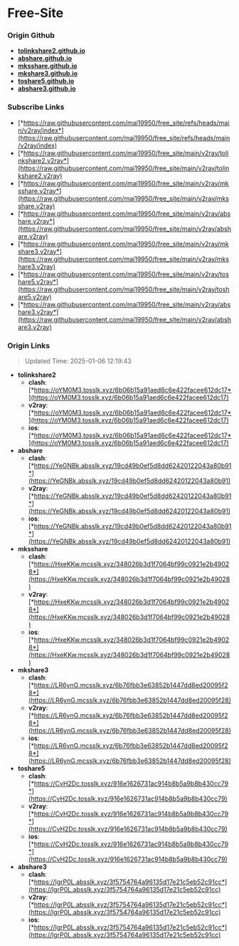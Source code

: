 # Free-Site

### Origin Github

- [**tolinkshare2.github.io**](https://github.com/tolinkshare2/tolinkshare2.github.io)
- [**abshare.github.io**](https://github.com/abshare/abshare.github.io)
- [**mksshare.github.io**](https://github.com/mksshare/mksshare.github.io)
- [**mkshare3.github.io**](https://github.com/mkshare3/mkshare3.github.io)
- [**toshare5.github.io**](https://github.com/toshare5/toshare5.github.io)
- [**abshare3.github.io**](https://github.com/abshare3/abshare3.github.io)

### Subscribe Links

- [*https://raw.githubusercontent.com/mai19950/free_site/refs/heads/main/v2ray/index*](https://raw.githubusercontent.com/mai19950/free_site/refs/heads/main/v2ray/index)
- [*https://raw.githubusercontent.com/mai19950/free_site/main/v2ray/tolinkshare2.v2ray*](https://raw.githubusercontent.com/mai19950/free_site/main/v2ray/tolinkshare2.v2ray)
- [*https://raw.githubusercontent.com/mai19950/free_site/main/v2ray/mksshare.v2ray*](https://raw.githubusercontent.com/mai19950/free_site/main/v2ray/mksshare.v2ray)
- [*https://raw.githubusercontent.com/mai19950/free_site/main/v2ray/abshare.v2ray*](https://raw.githubusercontent.com/mai19950/free_site/main/v2ray/abshare.v2ray)
- [*https://raw.githubusercontent.com/mai19950/free_site/main/v2ray/mkshare3.v2ray*](https://raw.githubusercontent.com/mai19950/free_site/main/v2ray/mkshare3.v2ray)
- [*https://raw.githubusercontent.com/mai19950/free_site/main/v2ray/toshare5.v2ray*](https://raw.githubusercontent.com/mai19950/free_site/main/v2ray/toshare5.v2ray)
- [*https://raw.githubusercontent.com/mai19950/free_site/main/v2ray/abshare3.v2ray*](https://raw.githubusercontent.com/mai19950/free_site/main/v2ray/abshare3.v2ray)

### Origin Links

> Updated Time: 2025-01-06 12:19:43

- **tolinkshare2**
  - **clash**: [*https://oYM0M3.tosslk.xyz/6b06b15a91aed6c6e422facee612dc17*](https://oYM0M3.tosslk.xyz/6b06b15a91aed6c6e422facee612dc17)
  - **v2ray**: [*https://oYM0M3.tosslk.xyz/6b06b15a91aed6c6e422facee612dc17*](https://oYM0M3.tosslk.xyz/6b06b15a91aed6c6e422facee612dc17)
  - **ios**: [*https://oYM0M3.tosslk.xyz/6b06b15a91aed6c6e422facee612dc17*](https://oYM0M3.tosslk.xyz/6b06b15a91aed6c6e422facee612dc17)
- **abshare**
  - **clash**: [*https://YeGNBk.absslk.xyz/19cd49b0ef5d8dd62420122043a80b91*](https://YeGNBk.absslk.xyz/19cd49b0ef5d8dd62420122043a80b91)
  - **v2ray**: [*https://YeGNBk.absslk.xyz/19cd49b0ef5d8dd62420122043a80b91*](https://YeGNBk.absslk.xyz/19cd49b0ef5d8dd62420122043a80b91)
  - **ios**: [*https://YeGNBk.absslk.xyz/19cd49b0ef5d8dd62420122043a80b91*](https://YeGNBk.absslk.xyz/19cd49b0ef5d8dd62420122043a80b91)
- **mksshare**
  - **clash**: [*https://HxeKKw.mcsslk.xyz/348026b3d1f7064bf99c0921e2b49028*](https://HxeKKw.mcsslk.xyz/348026b3d1f7064bf99c0921e2b49028)
  - **v2ray**: [*https://HxeKKw.mcsslk.xyz/348026b3d1f7064bf99c0921e2b49028*](https://HxeKKw.mcsslk.xyz/348026b3d1f7064bf99c0921e2b49028)
  - **ios**: [*https://HxeKKw.mcsslk.xyz/348026b3d1f7064bf99c0921e2b49028*](https://HxeKKw.mcsslk.xyz/348026b3d1f7064bf99c0921e2b49028)
- **mkshare3**
  - **clash**: [*https://LR6ynG.mcsslk.xyz/6b76fbb3e63852b1447dd8ed20095f28*](https://LR6ynG.mcsslk.xyz/6b76fbb3e63852b1447dd8ed20095f28)
  - **v2ray**: [*https://LR6ynG.mcsslk.xyz/6b76fbb3e63852b1447dd8ed20095f28*](https://LR6ynG.mcsslk.xyz/6b76fbb3e63852b1447dd8ed20095f28)
  - **ios**: [*https://LR6ynG.mcsslk.xyz/6b76fbb3e63852b1447dd8ed20095f28*](https://LR6ynG.mcsslk.xyz/6b76fbb3e63852b1447dd8ed20095f28)
- **toshare5**
  - **clash**: [*https://CvH2Dc.tosslk.xyz/916e1626731ac914b8b5a9b8b430cc79*](https://CvH2Dc.tosslk.xyz/916e1626731ac914b8b5a9b8b430cc79)
  - **v2ray**: [*https://CvH2Dc.tosslk.xyz/916e1626731ac914b8b5a9b8b430cc79*](https://CvH2Dc.tosslk.xyz/916e1626731ac914b8b5a9b8b430cc79)
  - **ios**: [*https://CvH2Dc.tosslk.xyz/916e1626731ac914b8b5a9b8b430cc79*](https://CvH2Dc.tosslk.xyz/916e1626731ac914b8b5a9b8b430cc79)
- **abshare3**
  - **clash**: [*https://lgrP0L.absslk.xyz/3f5754764a96135d17e21c5eb52c91cc*](https://lgrP0L.absslk.xyz/3f5754764a96135d17e21c5eb52c91cc)
  - **v2ray**: [*https://lgrP0L.absslk.xyz/3f5754764a96135d17e21c5eb52c91cc*](https://lgrP0L.absslk.xyz/3f5754764a96135d17e21c5eb52c91cc)
  - **ios**: [*https://lgrP0L.absslk.xyz/3f5754764a96135d17e21c5eb52c91cc*](https://lgrP0L.absslk.xyz/3f5754764a96135d17e21c5eb52c91cc)
